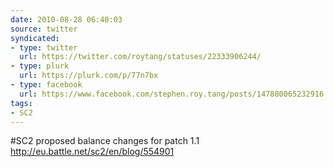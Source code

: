 ```yaml
---
date: 2010-08-28 06:40:03
source: twitter
syndicated:
- type: twitter
  url: https://twitter.com/roytang/statuses/22333906244/
- type: plurk
  url: https://plurk.com/p/77n7bx
- type: facebook
  url: https://www.facebook.com/stephen.roy.tang/posts/147880065232916
tags:
- SC2
---
```


#SC2 proposed balance changes for patch 1.1 http://eu.battle.net/sc2/en/blog/554901